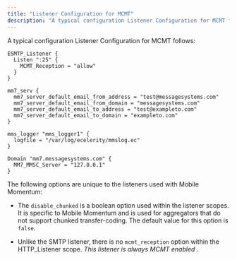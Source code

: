 ```yaml
---
title: "Listener Configuration for MCMT"
description: "A typical configuration Listener Configuration for MCMT follows The following options are unique to the listeners used with Mobile Momentum The disable chunked is a boolean option used within the listener scopes It is specific to Mobile Momentum and is used for aggregators that do not support chunked transfer coding..."
---
```


A typical configuration Listener Configuration for MCMT follows:

```
ESMTP_Listener {
  Listen ":25" {
    MCMT_Reception = "allow"
  }
}

mm7_serv {
  mm7_server_default_email_from_address = "test@messagesystems.com"
  mm7_server_default_email_from_domain = "messagesystems.com"
  mm7_server_default_email_to_address = "test@exampleto.com"
  mm7_server_default_email_to_domain = "exampleto.com"
}

mms_logger "mms_logger1" {
  logfile = "/var/log/ecelerity/mmslog.ec"
}

Domain "mm7.messagesystems.com" {
  MM7_MMSC_Server = "127.0.0.1"
}
```

The following options are unique to the listeners used with Mobile Momentum:

*   The `disable_chunked` is a boolean option used within the listener scopes. It is specific to Mobile Momentum and is used for aggregators that do not support chunked transfer-coding. The default value for this option is `false`.

*   Unlike the SMTP listener, there is no `mcmt_reception` option within the HTTP_Listener scope. *This listener is always MCMT enabled* .